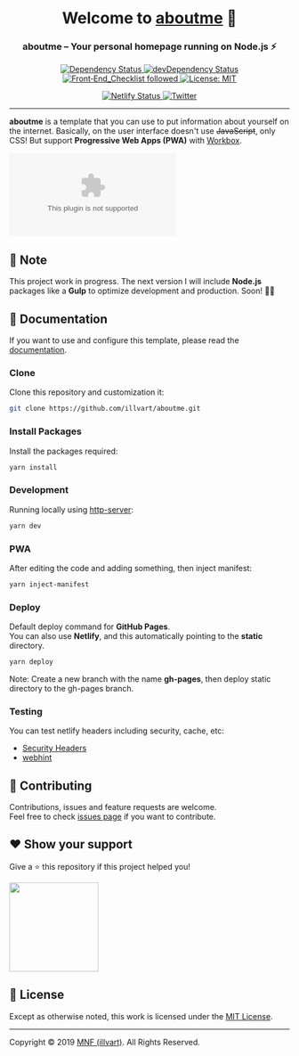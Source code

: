 <h1 align="center">Welcome to <a href="https://github.com/illvart/aboutme" title="Repository">aboutme</a> 👋</h1>
<h3 align="center">aboutme – Your personal homepage running on Node.js ⚡️</h3>
<p align="center">
  <a href="https://david-dm.org/illvart/aboutme" title="Watch Dependency">
    <img alt="Dependency Status" src="https://david-dm.org/illvart/aboutme/status.svg" />
  </a>
  <a href="https://david-dm.org/illvart/aboutme?type=dev" title="Watch devDependency">
    <img alt="devDependency Status" src="https://david-dm.org/illvart/aboutme/dev-status.svg" />
  </a>
  <a href="https://github.com/thedaviddias/Front-End-Checklist" title="Front-End Checklist">
    <img alt="Front‑End_Checklist followed" src="https://img.shields.io/badge/Front‑End_Checklist-followed-brightgreen.svg" />
  </a>
  <a href="#-license" title="License">
    <img alt="License: MIT" src="https://img.shields.io/badge/License-MIT-green.svg" />
  </a>
</p>
<p align="center">
  <a href="https://app.netlify.com/sites/illvart-aboutme/deploys" title="Netlify">
    <img alt="Netlify Status" src="https://api.netlify.com/api/v1/badges/70385d31-12e1-4f15-9370-f49d78870f3b/deploy-status" />
  </a>
  <a href="https://twitter.com/illvart" title="Follow me on Twitter">
    <img alt="Twitter" src="https://img.shields.io/twitter/follow/illvart.svg?label=follow+MNF" />
  </a>
</p>

---

**aboutme** is a template that you can use to put information about yourself on the internet. Basically, on the user interface doesn't use ~~JavaScript~~, only CSS! But support **Progressive Web Apps (PWA)** with [Workbox](https://github.com/GoogleChrome/workbox).

![Screenshot](https://cdn.staticaly.com/screenshot/illvart-aboutme.netlify.com?fullPage=true)

## 🙏 Note
This project work in progress. The next version I will include **Node.js** packages like a **Gulp** to optimize development and production. Soon! 🙇‍♂️

## 📑 Documentation
If you want to use and configure this template, please read the [documentation](doc/configurations.md).

### Clone
Clone this repository and customization it:

```bash
git clone https://github.com/illvart/aboutme.git
```

### Install Packages
Install the packages required:

```bash
yarn install
```

### Development
Running locally using [http-server](https://github.com/indexzero/http-server):

```bash
yarn dev
```

### PWA
After editing the code and adding something, then inject manifest:

```bash
yarn inject-manifest
```

### Deploy
Default deploy command for **GitHub Pages**.<br>
You can also use **Netlify**, and this automatically pointing to the **static** directory.

```bash
yarn deploy
```

Note: Create a new branch with the name **gh-pages**, then deploy static directory to the gh-pages branch.

### Testing
You can test netlify headers including security, cache, etc:

- [Security Headers](https://securityheaders.com/?q=https://illvart-aboutme.netlify.com&followRedirects=on)
- [webhint](https://webhint.io/scanner/572b907a-c552-48d0-a86b-f4a7515829e4)

## 🤝 Contributing
Contributions, issues and feature requests are welcome.<br>
Feel free to check [issues page](https://github.com/illvart/aboutme/issues) if you want to contribute.

## ❤️ Show your support
Give a ⭐️ this repository if this project helped you!

<a href="https://www.patreon.com/illvart" title="Become a Patron">
  <img src="https://c5.patreon.com/external/logo/become_a_patron_button@2x.png" width="160">
</a>

## 📝 License
Except as otherwise noted, this work is licensed under the [MIT License](LICENSE).

---

Copyright © 2019 [MNF (illvart)](https://github.com/illvart). All Rights Reserved.
